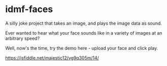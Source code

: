 # idmf-faces
A silly joke project that takes an image, and plays the image data as sound.

Ever wanted to hear what your face sounds like in a variety of images at an arbitrary speed?

Well, now's the time, try the demo here - upload your face and click play.

https://jsfiddle.net/majestic12/vg9q305m/14/
